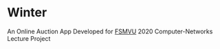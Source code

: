 # Winter
An Online Auction App
Developed for [FSMVU](https://www.fsm.edu.tr) 2020 Computer-Networks Lecture Project
